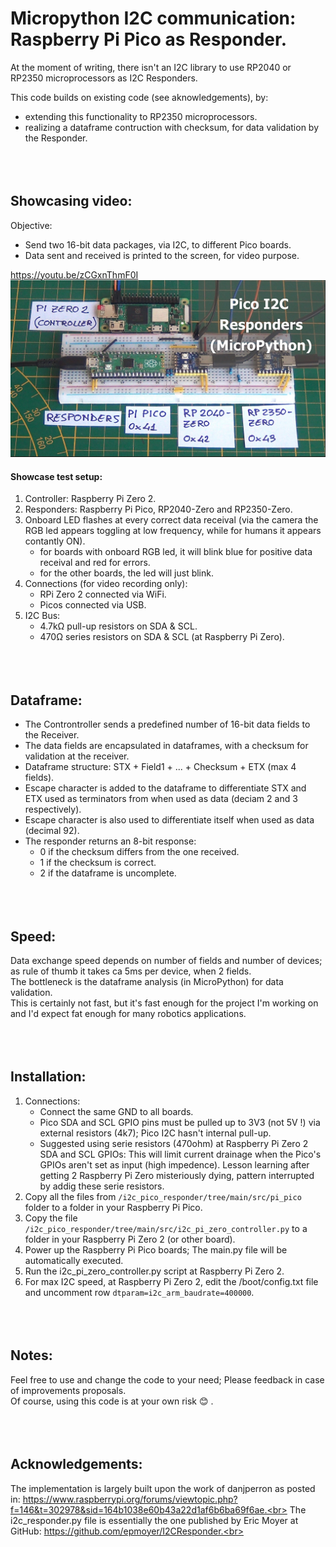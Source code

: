 # Micropython I2C communication: Raspberry Pi Pico as Responder.
At the moment of writing, there isn't an I2C library to use RP2040 or RP2350 microprocessors as I2C Responders.<br>

This code builds on existing code (see aknowledgements), by:
- extending this functionality to RP2350 microprocessors.<br>
- realizing a dataframe contruction with checksum, for data validation by the Responder.<br>
<br><br><br>


## Showcasing video:
Objective:
- Send two 16-bit data packages, via I2C, to different Pico boards.<br>
- Data sent and received is printed to the screen, for video purpose.<br>
   
https://youtu.be/zCGxnThmF0I
[![Watch the Demo](/images/title2.jpg)](https://youtu.be/zCGxnThmF0I)


#### Showcase test setup:
1. Controller: Raspberry Pi Zero 2.<br>
2. Responders: Raspberry Pi Pico, RP2040-Zero and RP2350-Zero.<br>
3. Onboard LED flashes at every correct data receival (via the camera the RGB led appears toggling at low frequency, while for humans it appears contantly ON).<br>
    - for boards with onboard RGB led, it will blink blue for positive data receival and red for errors.
    - for the other boards, the led will just blink.
4. Connections (for video recording only):
    - RPi Zero 2 connected via WiFi.<br>
    - Picos connected via USB.<br>
5. I2C Bus:
   - 4.7kΩ pull-up resistors on SDA & SCL.<br>
   - 470Ω series resistors on SDA & SCL (at Raspberry Pi Zero).<br>
<br><br><br>


## Dataframe:
- The Controntroller sends a predefined number of 16-bit data fields to the Receiver.
- The data fields are encapsulated in dataframes, with a checksum for validation at the receiver.<br>
- Dataframe structure: STX + Field1 + ... + Checksum + ETX (max 4 fields).<br>
- Escape character is added to the dataframe to differentiate STX and ETX used as terminators from when used as data (deciam 2 and 3 respectively).
- Escape character is also used to differentiate itself when used as data (decimal 92).
- The responder returns an 8-bit response:
    - 0 if the checksum differs from the one received.<br>
    - 1 if the checksum is correct.<br>
    - 2 if the dataframe is uncomplete.<br>
<br><br><br>


## Speed:
Data exchange speed depends on number of fields and number of devices; as rule of thumb it takes ca 5ms per device, when 2 fields.<br>
The bottleneck is the dataframe analysis (in MicroPython) for data validation.<br>
This is certainly not fast, but it's fast enough for the project I'm working on and I'd expect fat enough for many robotics applications.<br>
<br><br><br>


## Installation:
1. Connections:
    - Connect the same GND to all boards.<br>
    - Pico SDA and SCL GPIO pins must be pulled up to 3V3 (not 5V !) via external resistors (4k7); Pico I2C hasn't internal pull-up.<br> 
    - Suggested using serie resistors (470ohm) at Raspberry Pi Zero 2 SDA and SCL GPIOs: This will limit current drainage when the Pico's GPIOs aren't set as input (high impedence). Lesson learning after getting 2 Raspberry Pi Zero misteriously dying, pattern interrupted by addig these serie resistors.<br>
2. Copy all the files from `/i2c_pico_responder/tree/main/src/pi_pico` folder to a folder in your Raspberry Pi Pico.<br>
3. Copy the file `/i2c_pico_responder/tree/main/src/i2c_pi_zero_controller.py` to a folder in your Raspberry Pi Zero 2 (or other board).<br>
4. Power up the Raspberry Pi Pico boards; The main.py file will be automatically executed.<br>
5. Run the i2c_pi_zero_controller.py script at Raspberry Pi Zero 2.<br>
6. For max I2C speed, at Raspberry Pi Zero 2, edit the /boot/config.txt file and uncomment row `dtparam=i2c_arm_baudrate=400000`.<br>
<br><br><br>


## Notes:
Feel free to use and change the code to your need; Please feedback in case of improvements proposals.<br>
Of course, using this code is at your own risk :blush: .<br>
<br><br><br>


## Acknowledgements:
The implementation is largely built upon the work of danjperron as posted in:
https://www.raspberrypi.org/forums/viewtopic.php?f=146&t=302978&sid=164b1038e60b43a22d1af6b6ba69f6ae.<br>
The i2c_responder.py file is essentially the one published by Eric Moyer at GitHub: https://github.com/epmoyer/I2CResponder.<br>
